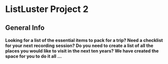 # ListLuster Project 2

## General Info

#### Looking for a list of the essential items to pack for a trip? Need a checklist for your next recording session? Do you need to create a list of all the places you would like to visit in the next ten years? We have created the space for you to do it all …